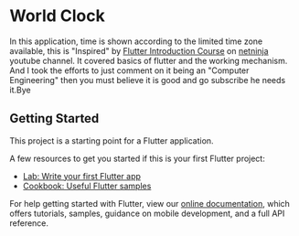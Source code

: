 # World Clock

In this application, time is shown according to the limited time zone available, this is "Inspired" by [Flutter Introduction Course](https://www.youtube.com/playlist?list=PL4cUxeGkcC9jLYyp2Aoh6hcWuxFDX6PBJ) on [netninja](https://www.youtube.com/channel/UCW5YeuERMmlnqo4oq8vwUpg) youtube channel. It covered basics of flutter and the working mechanism. And I took the efforts to just comment on it being an "Computer Engineering" then you must believe it is good and go subscribe he needs it.Bye

## Getting Started

This project is a starting point for a Flutter application.

A few resources to get you started if this is your first Flutter project:

- [Lab: Write your first Flutter app](https://flutter.dev/docs/get-started/codelab)
- [Cookbook: Useful Flutter samples](https://flutter.dev/docs/cookbook)

For help getting started with Flutter, view our
[online documentation](https://flutter.dev/docs), which offers tutorials,
samples, guidance on mobile development, and a full API reference.
